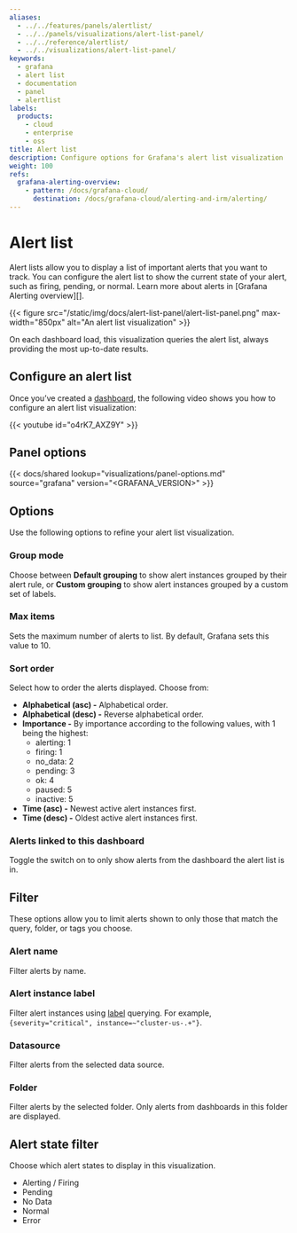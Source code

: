 ```yaml
---
aliases:
  - ../../features/panels/alertlist/
  - ../../panels/visualizations/alert-list-panel/
  - ../../reference/alertlist/
  - ../../visualizations/alert-list-panel/
keywords:
  - grafana
  - alert list
  - documentation
  - panel
  - alertlist
labels:
  products:
    - cloud
    - enterprise
    - oss
title: Alert list
description: Configure options for Grafana's alert list visualization
weight: 100
refs:
  grafana-alerting-overview:
    - pattern: /docs/grafana-cloud/
      destination: /docs/grafana-cloud/alerting-and-irm/alerting/
---
```


# Alert list

Alert lists allow you to display a list of important alerts that you want to track. You can configure the alert list to show the current state of your alert, such as firing, pending, or normal. Learn more about alerts in [Grafana Alerting overview][].

{{< figure src="/static/img/docs/alert-list-panel/alert-list-panel.png" max-width="850px" alt="An alert list visualization" >}}

On each dashboard load, this visualization queries the alert list, always providing the most up-to-date results.

## Configure an alert list

Once you’ve created a [dashboard](https://grafana.com/docs/grafana/<GRAFANA_VERSION>/dashboards/build-dashboards/create-dashboard/), the following video shows you how to configure an alert list visualization:

{{< youtube id="o4rK7_AXZ9Y" >}}

## Panel options

{{< docs/shared lookup="visualizations/panel-options.md" source="grafana" version="<GRAFANA_VERSION>" >}}

## Options

Use the following options to refine your alert list visualization.

### Group mode

Choose between **Default grouping** to show alert instances grouped by their alert rule, or **Custom grouping** to show alert instances grouped by a custom set of labels.

### Max items

Sets the maximum number of alerts to list. By default, Grafana sets this value to 10.

### Sort order

Select how to order the alerts displayed. Choose from:

- **Alphabetical (asc) -** Alphabetical order.
- **Alphabetical (desc) -** Reverse alphabetical order.
- **Importance -** By importance according to the following values, with 1 being the highest:
  - alerting: 1
  - firing: 1
  - no_data: 2
  - pending: 3
  - ok: 4
  - paused: 5
  - inactive: 5
- **Time (asc) -** Newest active alert instances first.
- **Time (desc) -** Oldest active alert instances first.

### Alerts linked to this dashboard

Toggle the switch on to only show alerts from the dashboard the alert list is in.

## Filter

These options allow you to limit alerts shown to only those that match the query, folder, or tags you choose.

### Alert name

Filter alerts by name.

### Alert instance label

Filter alert instances using [label](https://grafana.com/docs/grafana/latest/alerting/fundamentals/alert-rules/annotation-label/) querying. For example,`{severity="critical", instance=~"cluster-us-.+"}`.

### Datasource

Filter alerts from the selected data source.

### Folder

Filter alerts by the selected folder. Only alerts from dashboards in this folder are displayed.

## Alert state filter

Choose which alert states to display in this visualization.

- Alerting / Firing
- Pending
- No Data
- Normal
- Error
